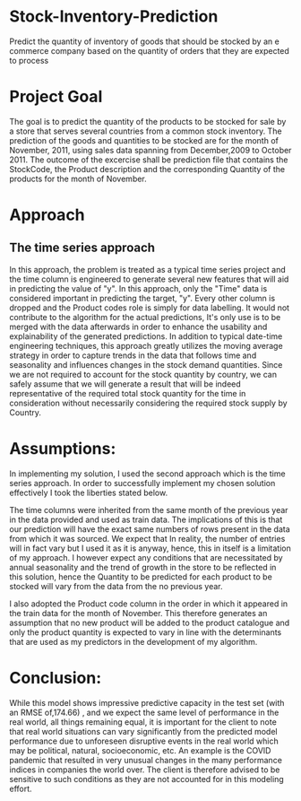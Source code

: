 # Stock-Inventory-Prediction
Predict the quantity of inventory of goods that should be stocked by an e commerce company based on the quantity of orders that they are expected to process
# Project Goal
The goal is to predict the quantity of the products to be stocked for sale by a store that serves several countries from a common stock inventory. The prediction of the goods and quantities to be stocked are  for the month of November, 2011, using sales data spanning from December,2009 to October 2011. The outcome of the excercise shall be prediction file that contains the StockCode, the Product description and the corresponding Quantity of the products for the month of November.
# Approach
## The time series approach
In this approach, the problem is treated as a typical time series project and the time column is engineered to generate several new features that will aid in predicting the value of "y". In this approach, only the "Time" data is considered important in predicting the target, "y". Every other column is dropped and the Product codes role is simply for data labelling. It would not contribute to the algorithm for the actual predictions, It's only use is to be merged with the data  afterwards in order to enhance the usability and explainability of the generated predictions.
In addition to typical date-time engineering techniques, this approach greatly utilizes the moving average strategy in order to capture trends in the data that follows time and seasonality and influences changes in the stock demand quantities. Since we are not required to account for the stock quantity by country, we can safely assume that we will generate a result that will be indeed representative of the required total stock quantity for the time in consideration without necessarily considering the required stock supply by Country.

# Assumptions:
In implementing my solution, I used the second approach which is the time series approach. In order to successfully implement my chosen solution effectively I took the liberties stated below.

The time columns were inherited from the same month of the previous year in the data provided and used as train data. The implications of this is that our prediction will have the exact same numbers of rows present in the data from which it was sourced. We expect that In reality, the number of entries will in fact vary but I used it as it is anyway, hence, this in itself is a limitation of my approach. I however expect any conditions that are necessitated by annual seasonality and the trend of growth in the store to be reflected in this solution, hence the Quantity to be predicted for each product to be stocked will vary from the data from the no previous year.

I also adopted the Product code column in the order in which it appeared in the train data for the month of November. This therefore generates an assumption that no new product will be added to the product catalogue and only the product quantity is expected to vary in line with the determinants that are used as my predictors in the development of my algorithm.

# Conclusion:
While this model shows impressive predictive capacity in the test set (with an RMSE of,174.66) , and we expect the same level of performance in the real world, all things remaining equal, it is important for the client to note that real world situations can vary significantly from the predicted model performance due to unforeseen disruptive  events in the real world which may be political, natural, socioeconomic, etc. An example is the COVID pandemic that resulted in very unusual changes in the many performance indices in companies the world over. The client is therefore advised to be sensitive to such conditions as they are not accounted for in this modeling effort.


